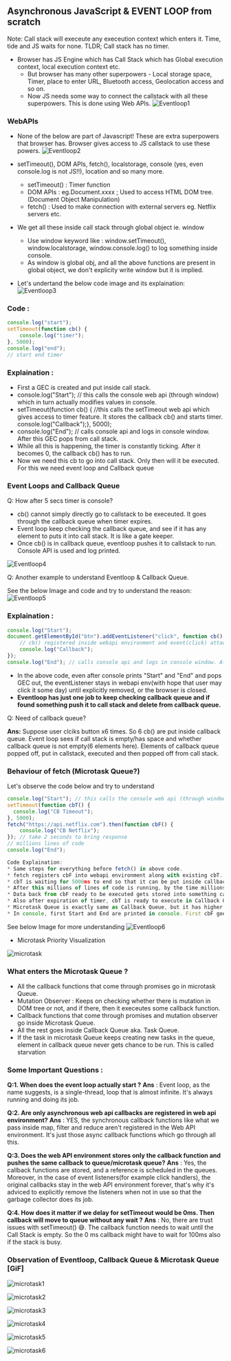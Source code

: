 ## Asynchronous JavaScript & EVENT LOOP from scratch

Note: Call stack will execeute any execeution context which enters it. Time, tide and JS waits for none. TLDR; Call stack has no timer.

-   Browser has JS Engine which has Call Stack which has Global execution context, local execution context etc.
    -   But browser has many other superpowers - Local storage space, Timer, place to enter URL, Bluetooth access, Geolocation access and so on.
    -   Now JS needs some way to connect the callstack with all these superpowers. This is done using Web APIs.
        ![Eventloop1](https://github.com/alok722/namaste-javascript-notes/blob/master/assets/eventloop1.jpg)

### WebAPIs

-   None of the below are part of Javascript! These are extra superpowers that browser has. Browser gives access to JS callstack to use these powers.
    ![Eventloop2](https://github.com/alok722/namaste-javascript-notes/blob/master/assets/eventloop2.jpg)

-   setTimeout(), DOM APIs, fetch(), localstorage, console (yes, even console.log is not JS!!), location and so many more.

    -   setTimeout() : Timer function
    -   DOM APIs : eg.Document.xxxx ; Used to access HTML DOM tree. (Document Object Manipulation)
    -   fetch() : Used to make connection with external servers eg. Netflix servers etc.

-   We get all these inside call stack through global object ie. window

    -   Use window keyword like : window.setTimeout(), window.localstorage, window.console.log() to log something inside console.
    -   As window is global obj, and all the above functions are present in global object, we don't explicity write window but it is implied.

-   Let's undertand the below code image and its explaination:
    ![Eventloop3](https://github.com/alok722/namaste-javascript-notes/blob/master/assets/eventloop3.jpg)

### Code :

```js
console.log("start");
setTimeout(function cb() {
    console.log("timer");
}, 5000);
console.log("end");
// start end timer
```

### Explaination :

-   First a GEC is created and put inside call stack.
-   console.log("Start"); // this calls the console web api (through window) which in turn actually modifies values in console.
-   setTimeout(function cb() { //this calls the setTimeout web api which gives access to timer feature. It stores the callback cb() and starts timer. console.log("Callback");}, 5000);
-   console.log("End"); // calls console api and logs in console window. After this GEC pops from call stack.
-   While all this is happening, the timer is constantly ticking. After it becomes 0, the callback cb() has to run.
-   Now we need this cb to go into call stack. Only then will it be executed. For this we need event loop and Callback queue

### Event Loops and Callback Queue

Q: How after 5 secs timer is console?

-   cb() cannot simply directly go to callstack to be execeuted. It goes through the callback queue when timer expires.
-   Event loop keep checking the callback queue, and see if it has any element to puts it into call stack. It is like a gate keeper.
-   Once cb() is in callback queue, eventloop pushes it to callstack to run. Console API is used and log printed.

![Eventloop4](https://github.com/alok722/namaste-javascript-notes/blob/master/assets/eventloop4.jpg)

Q: Another example to understand Eventloop & Callback Queue.

See the below Image and code and try to understand the reason:
![Eventloop5](https://github.com/alok722/namaste-javascript-notes/blob/master/assets/eventloop5.jpg)

### Explaination :

```js
console.log("Start");
document.getElementById("btn").addEventListener("click", function cb() {
    // cb() registered inside webapi environment and event(click) attached to it. i.e. REGISTERING CALLBACK AND ATTACHING EVENT TO IT.
    console.log("Callback");
});
console.log("End"); // calls console api and logs in console window. After this GEC get removed from call stack.
```

-   In the above code, even after console prints "Start" and "End" and pops GEC out, the eventListener stays in webapi env(with hope that user may click it some day) until explicitly removed, or the browser is closed.
-   **Eventloop has just one job to keep checking callback queue and if found something push it to call stack and delete from callback queue.**

Q: Need of callback queue?

**Ans:** Suppose user clciks button x6 times. So 6 cb() are put inside callback queue. Event loop sees if call stack is empty/has space and whether callback queue is not empty(6 elements here). Elements of callback queue popped off, put in callstack, executed and then popped off from call stack.

### Behaviour of fetch (Microtask Queue?)

Let's observe the code below and try to understand

```js
console.log("Start"); // this calls the console web api (through window) which in turn actually modifies values in console.
setTimeout(function cbT() {
  console.log("CB Timeout");
}, 5000);
fetch("https://api.netflix.com").then(function cbF() {
    console.log("CB Netflix");
}); // take 2 seconds to bring response
// millions lines of code
console.log("End");

Code Explaination:
* Same steps for everything before fetch() in above code.
* fetch registers cbF into webapi environment along with existing cbT.
* cbT is waiting for 5000ms to end so that it can be put inside callback queue. cbF is waiting for data to be returned from Netflix servers gonna take 2 seconds.
* After this millions of lines of code is running, by the time millions line of code will execute, 5 seconds has finished and now the timer has expired and response from Netflix server is ready.
* Data back from cbF ready to be executed gets stored into something called a Microtask Queue.
* Also after expiration of timer, cbT is ready to execute in Callback Queue.
* Microtask Queue is exactly same as Callback Queue, but it has higher priority. Functions in Microtask Queue are executed earlier than Callback Queue.
* In console, first Start and End are printed in console. First cbF goes in callstack and "CB Netflix" is printed. cbF popped from callstack. Next cbT is removed from callback Queue, put in Call Stack, "CB Timeout" is printed, and cbT removed from callstack.
```

See below Image for more understanding
![Eventloop6](https://github.com/alok722/namaste-javascript-notes/blob/master/assets/eventloop6.jpg)

-   Microtask Priority Visualization

![microtask](https://github.com/alok722/namaste-javascript-notes/blob/master/assets/microtask.gif)

### What enters the Microtask Queue ?

-   All the callback functions that come through promises go in microtask Queue.
-   Mutation Observer : Keeps on checking whether there is mutation in DOM tree or not, and if there, then it execeutes some callback function.
-   Callback functions that come through promises and mutation observer go inside Microtask Queue.
-   All the rest goes inside Callback Queue aka. Task Queue.
-   If the task in microtask Queue keeps creating new tasks in the queue, element in callback queue never gets chance to be run. This is called starvation

### Some Important Questions :

**Q:1. When does the event loop actually start ?**
**Ans** : Event loop, as the name suggests, is a single-thread, loop that is almost infinite. It's always running and doing its job.

**Q:2. Are only asynchronous web api callbacks are registered in web api environment?**
**Ans** : YES, the synchronous callback functions like what we pass inside map, filter and reduce aren't registered in the Web API environment. It's just those async callback functions which go through all this.

**Q:3. Does the web API environment stores only the callback function and pushes the same callback to queue/microtask queue?**
**Ans** : Yes, the callback functions are stored, and a reference is scheduled in the queues. Moreover, in the case of event listeners(for example click handlers), the original callbacks stay in the web API environment forever, that's why it's adviced to explicitly remove the listeners when not in use so that the garbage collector does its job.

**Q:4. How does it matter if we delay for setTimeout would be 0ms. Then callback will move to queue without any wait ?**
**Ans** : No, there are trust issues with setTimeout() 😅. The callback function needs to wait until the Call Stack is empty. So the 0 ms callback might have to wait for 100ms also if the stack is busy.

### Observation of Eventloop, Callback Queue & Microtask Queue [GiF]

![microtask1](https://github.com/alok722/namaste-javascript-notes/blob/master/assets/microtask1.gif)
</br>

![microtask2](https://github.com/alok722/namaste-javascript-notes/blob/master/assets/microtask2.gif)
</br>

![microtask3](https://github.com/alok722/namaste-javascript-notes/blob/master/assets/microtask3.gif)
</br>

![microtask4](https://github.com/alok722/namaste-javascript-notes/blob/master/assets/microtask4.gif)
</br>

![microtask5](https://github.com/alok722/namaste-javascript-notes/blob/master/assets/microtask5.gif)
</br>

![microtask6](https://github.com/alok722/namaste-javascript-notes/blob/master/assets/microtask6.gif)
